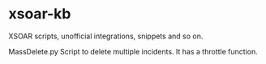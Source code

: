 # xsoar-kb
XSOAR scripts, unofficial integrations, snippets and so on.

MassDelete.py
Script to delete multiple incidents.
It has a throttle function.
